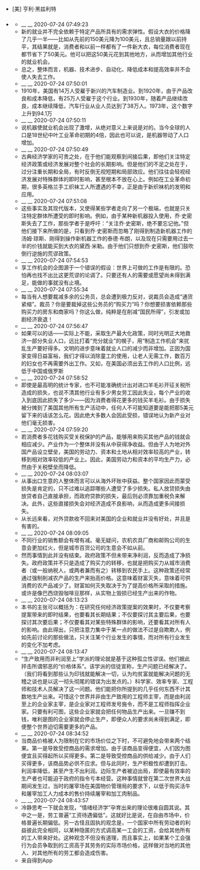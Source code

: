 - [美] 亨利·黑兹利特
- ### 
    - __ __ 2020-07-24 07:49:23
    - 新的就业并不完全依赖于特定产品所具有的需求弹性。假设大衣的价格降了几乎一半——比如从先前的150美元降为100美元，且总销量跟以前持平，其结果就是，消费者和以前一样都有了一件新大衣，每位消费者现在都节省下了50美元。他可以把这50美元花到其他地方，从而增加其他行业的就业机会。
    - 总之，整体而言，机器、技术进步、自动化、降低成本和提高效率并不会使人失去工作。
    - __ __ 2020-07-24 07:50:01
    - 1910年，美国有14万人受雇于新兴的汽车制造业。到1920年，由于产品改良和成本降低，有25万人受雇于这个行业。到1930年，随着产品继续改良，成本继续降低，汽车行业从业人员达到了38万人。1973年，这个数字上升到94.1万
    - __ __ 2020-07-24 07:50:11
    - 说机器使就业机会出现了激增，从绝对意义上来说是对的。当今全球的人口是18世纪中叶工业革命初期的4倍，因此也可以说，是机器带动了人口增加。
    - __ __ 2020-07-24 07:50:49
    - 古典经济学家的可贵之处，在于他们能观察到间接后果，即他们关注特定经济政策或经济发展对整个社会的长期影响。但是他们的不足之处在于，过分注重长期和全局，有时反倒无视短期和局部效应。他们往往会轻视经济发展对特殊群体的即时影响，甚至根本不放在心上。例如在工业革命初期，很多英格兰手工织袜工人所遭遇的不幸，正是由于新织袜机的发明和应用。
    - __ __ 2020-07-24 07:51:08
    - 这些事实及其现代版本，又使得某些学者走向了另一个极端，也就是只关注特定群体所遭受的即时影响。例如，由于某种新机器投入使用，乔·史密斯失去了工作，那些学者于是呼吁：“关注乔·史密斯，绝不要忘记他。”但他们接下来所做的是，只看到乔·史密斯而忽略了刚得到制造新机器工作的汤姆·琼斯、刚得到操作新机器工作的泰德·布朗，以及现在只需要用过去一半的价钱就能买到大衣的黛西·米勒。由于他们只想到乔·史密斯，他们鼓吹倒行逆施的荒谬政策。
    - __ __ 2020-07-24 07:54:53
    - 享工作机会的企图源于一个错误的假设：世界上可做的工作是有限的。恐怕再也找不出比这更荒谬的论调了。只要还有人的需要或愿望尚未得到满足，能做的事就没有止境。
    - __ __ 2020-07-24 07:55:34
    - 每当有人想要裁减多余的公务员，总会遭到极力反对，说裁员会造成“通货紧缩”。裁员？你是要裁掉这些公务员的“购买力”吗？你想要损害依赖那些购买力的房东和商家吗？你这么做，纯粹是在削减“国民所得”，引发或加剧经济衰退！
    - __ __ 2020-07-24 07:56:47
    - 如果可以的话——实际上不能，采取生产最大化政策，同时光明正大地救济一部分失业人口，远比打着“充分就业”的幌子，用“制造工作机会”来扰乱生产要好得多。文明的进步意味着就业人口的减少而非增加。正因为国家变得日益富裕，我们才得以消除童工的使用，让老人无需工作，数百万的妇女也不再需要外出工作。又如，在美国必须出去工作的人口比例，远低于中国或俄罗斯
    - __ __ 2020-07-24 07:58:52
    - 即使是最高明的统计专家，也不可能准确统计出对进口羊毛衫开征关税所造成的损失，也说不清其他行业有多少男女劳工因此失业，每个产业的收入到底因此损失了多少——因为消费者得花更多的钱买羊毛衫。由于损失被分摊到了美国其他所有生产活动中，任何人不可能知道要是能把那5美元留下来的话该怎么花。因此绝大多数人会因此受损，错误地认为新产业对他们毫无损害。
    - __ __ 2020-07-24 07:59:20
    - 若消费者多花钱购买受关税保护的产品，能够用来购买其他产品的钱就会相应减少。产业作为一个整体并没有从中获得净收益。但由于人为地对外国产品设立壁垒，美国的劳动力、资本和土地从相对效率较高的产业，转移到相对效率较低的产业上。因此，美国劳动力和资本的平均生产力，必然由于关税壁垒而降低。
    - __ __ 2020-07-24 08:03:07
    - 从事出口生意的人整体而言可以从海外坏账中获益。整个国家因此而蒙受损失是肯定的，只不过难以追踪哪些人遭受了多少损失。私人放贷损失由放贷者自己直接承担，而政府贷款的损失，最后则必须靠加重税负来解决。此外，这些直接损失会对经济造成不良影响，从而造成更多间接损失。
    - 从长远来看，对外贷款收不回来对美国的企业和就业并没有好处，并且是有害的。
    - __ __ 2020-07-24 08:09:05
    - 不同行业的销售额会有增有减。毫无疑问，农机农具厂商和邮购公司的生意会更加红火，但是城市百货公司的生意会不如从前。
    - 然而事情到此并没有结束。政府政策不但未带来净利润，反而造成了净损失。政府政策并不只是造成了购买力的转移，也就是把购买力从城市消费者（或一般纳税人，或两者兼而有之）转移到农民手上。这种政策还经常通过强制削减农产品的生产来抬高价格。这意味着财富灭失，意味着可供消费的农产品减少了。财富如何灭失取决于为了提高价格所采取的措施。或许是像巴西烧毁咖啡豆那样，从实物上毁损已经生产出来的作物。
    - __ __ 2020-07-24 08:13:23
    - 本书的主张可以概括为：在研究任何经济政策提案的效果时，不仅要考察提案带来的即时结果，也要看其长期结果；不仅要探讨其主要后果，也要探讨其次要后果；不仅要看其对某些特殊群体的影响，还要看其对所有人的影响。由此得出，只把注意力集中于某一点的做法不过是自欺欺人，例如先前讨论的那些做法，只关注某个行业发生的事情，而对所有行业发生的变化不加考虑。
    - __ __ 2020-07-24 08:13:47
    - “生产致用而非利润至上”学派的理论就是基于这种孤立性谬误。他们据此抨击所谓邪恶的“价格体系”。该学派的信徒宣称，生产问题已经解决了。（我们将看到那些认为印钱就能解决一切，认为均贫富就能解决问题的无稽之谈也是以这一彻头彻尾的错误为出发点的。）科学家、效率专家、工程师和技术人员解决了这一问题。他们能把你所提到的几乎任何东西不计其数地生产出来。可惜这个世界并非由生产致用的工程师主宰，而是由利润至上的企业家主宰，是企业家对工程师发号施令，而不是工程师指挥企业家。只要有利可图，这些企业家就会把任何物品生产出来。一旦赚不到钱，唯利是图的企业家就会停止生产，即便众人的要求尚未得到满足，即便整个世界迫切需要更多的产品。
    - __ __ 2020-07-24 08:34:52
    - 当商品价格被人为限制在它的市场价位之下时，不可避免地会带来两个结果。第一是导致受控商品的需求增加。由于该商品变得便宜，人们因为图便宜且买得起所以买得更多。第二是导致受控商品的供给减少。由于人们买得更多，该商品势必供不应求。但与此同时，生产积极性却遭到打击。利润率降低，甚至产生不出利润。边际生产者被迫出局，即使最有效率的生产者也可能迫于政府的指令亏本经营。这种事情就曾在第二次世界大战期间发生过，当时的屠宰场在美国物价管理局的要求下，以低于购买活牛和屠宰加工人力成本的售价持续屠宰和加工肉制品。
    - __ __ 2020-07-24 08:43:57
    - 冷静思考一下就会发现，“情绪经济学”孕育出来的理论很难自圆其说。其中之一是，劳工普遍“工资待遇偏低”。这就好比是说，在自由市场中，价格普遍长期偏低。另一古怪且固执的观念是，一个国家中所有劳动者的利益彼此完全相同，以某种隐匿的方式调高某一工会的工资，会给其他所有的工人带来好处。这种观念不但没有道理，而且事实上，如果某个工会强行为会员争取到的工资高于其劳务的实际市场价格，这样做对当地的其他人、对其他所有的劳工都会造成伤害。
    - 来自得到App
